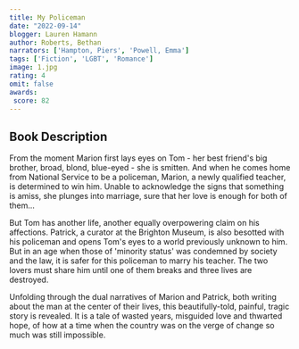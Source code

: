 ```yaml
---
title: My Policeman
date: "2022-09-14"
blogger: Lauren Hamann
author: Roberts, Bethan
narrators: ['Hampton, Piers', 'Powell, Emma']
tags: ['Fiction', 'LGBT', 'Romance']
image: 1.jpg
rating: 4
omit: false
awards: 
 score: 82
---
```



## Book Description

From the moment Marion first lays eyes on Tom - her best friend's big brother, broad, blond, blue-eyed - she is smitten. And when he comes home from National Service to be a policeman, Marion, a newly qualified teacher, is determined to win him. Unable to acknowledge the signs that something is amiss, she plunges into marriage, sure that her love is enough for both of them...

But Tom has another life, another equally overpowering claim on his affections. Patrick, a curator at the Brighton Museum, is also besotted with his policeman and opens Tom's eyes to a world previously unknown to him. But in an age when those of 'minority status' was condemned by society and the law, it is safer for this policeman to marry his teacher. The two lovers must share him until one of them breaks and three lives are destroyed.

Unfolding through the dual narratives of Marion and Patrick, both writing about the man at the center of their lives, this beautifully-told, painful, tragic story is revealed. It is a tale of wasted years, misguided love and thwarted hope, of how at a time when the country was on the verge of change so much was still impossible.